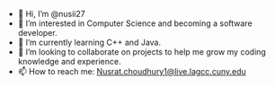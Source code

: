 - 👋 Hi, I’m @nusii27
- 👀 I’m interested in Computer Science and becoming a software developer.
- 🌱 I’m currently learning C++ and Java. 
- 💞️ I’m looking to collaborate on projects to help me grow my coding knowledge and experience.
- 📫 How to reach me: Nusrat.choudhury1@live.lagcc.cuny.edu

<!---
nusii27/nusii27 is a ✨ special ✨ repository because its `README.md` (this file) appears on your GitHub profile.
You can click the Preview link to take a look at your changes.
--->
